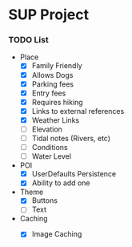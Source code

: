 # SUP Project

### TODO List
* Place
    - [x] Family Friendly
    - [x] Allows Dogs
    - [x] Parking fees
    - [x] Entry fees
    - [x] Requires hiking
    - [x] Links to external references
    - [x] Weather Links
    - [ ] Elevation
    - [ ] Tidal notes (Rivers, etc)
    - [ ] Conditions
    - [ ] Water Level
* POI
    - [x] UserDefaults Persistence
    - [x] Ability to add one
* Theme
    - [x] Buttons
    - [ ] Text
* Caching
    - [x] Image Caching

